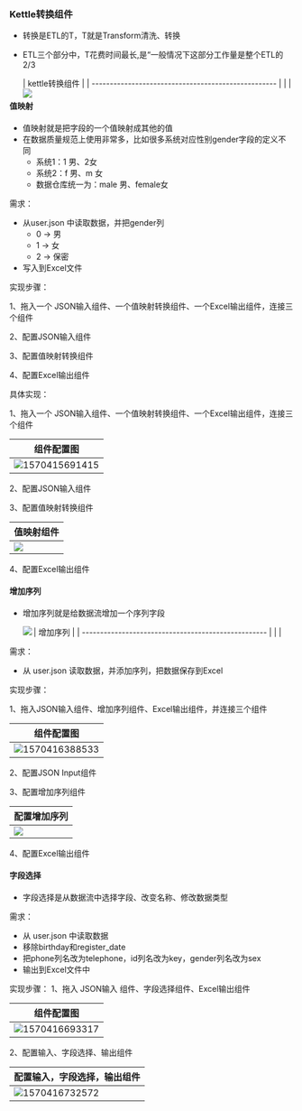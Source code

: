 
###  Kettle转换组件

* 转换是ETL的T，T就是Transform清洗、转换

* ETL三个部分中，T花费时间最长,是“一般情况下这部分工作量是整个ETL的2/3

  | kettle转换组件                                      |
        | --------------------------------------------------- |
  | <img src="assets/1569672821580.png" align="left" /> |





####  值映射

* 值映射就是把字段的一个值映射成其他的值
* 在数据质量规范上使用非常多，比如很多系统对应性别gender字段的定义不同
    * 系统1：1 男、2女
    * 系统2：f 男、m 女
    * 数据仓库统一为：male 男、female女



需求：

- 从user.json 中读取数据，并把gender列
    - 0 -> 男
    - 1 -> 女
    - 2 -> 保密
- 写入到Excel文件



实现步骤：

1、拖入一个 JSON输入组件、一个值映射转换组件、一个Excel输出组件，连接三个组件

2、配置JSON输入组件

3、配置值映射转换组件

4、配置Excel输出组件



具体实现：

1、拖入一个 JSON输入组件、一个值映射转换组件、一个Excel输出组件，连接三个组件

| 组件配置图                                 |
| ------------------------------------------ |
| ![1570415691415](assets/1570415691415.png) |



2、配置JSON输入组件

3、配置值映射转换组件

| 值映射组件                                          |
| --------------------------------------------------- |
| <img src="assets/1570415717712.png" align="left" /> |

4、配置Excel输出组件



####  增加序列

* 增加序列就是给数据流增加一个序列字段

  | 增加序列                                            |
        | --------------------------------------------------- |
  | <img src="assets/1569674394571.png" align="left" /> |





需求：

* 从 user.json 读取数据，并添加序列，把数据保存到Excel

实现步骤：

1、拖入JSON输入组件、增加序列组件、Excel输出组件，并连接三个组件

| 组件配置图                                 |
| ------------------------------------------ |
| ![1570416388533](assets/1570416388533.png) |



2、配置JSON Input组件

3、配置增加序列组件

| 配置增加序列                                        |
| --------------------------------------------------- |
| <img src="assets/1570416417532.png" align="left" /> |



4、配置Excel输出组件



#### 字段选择

* 字段选择是从数据流中选择字段、改变名称、修改数据类型

需求：

- 从 user.json 中读取数据
- 移除birthday和register_date
- 把phone列名改为telephone，id列名改为key，gender列名改为sex
- 输出到Excel文件中



实现步骤：
1、拖入 JSON输入 组件、字段选择组件、Excel输出组件

| 组件配置图                                 |
| ------------------------------------------ |
| ![1570416693317](assets/1570416693317.png) |

2、配置输入、字段选择、输出组件

| 配置输入，字段选择，输出组件               |
| ------------------------------------------ |
| ![1570416732572](assets/1570416732572.png) |

